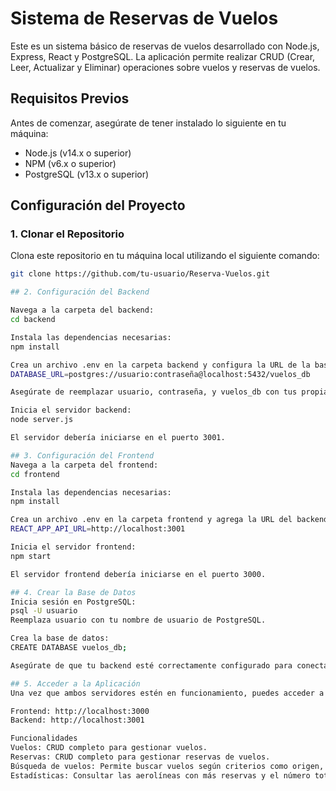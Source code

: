 # Sistema de Reservas de Vuelos

Este es un sistema básico de reservas de vuelos desarrollado con Node.js, Express, React y PostgreSQL. La aplicación permite realizar CRUD (Crear, Leer, Actualizar y Eliminar) operaciones sobre vuelos y reservas de vuelos.

## Requisitos Previos

Antes de comenzar, asegúrate de tener instalado lo siguiente en tu máquina:

- Node.js (v14.x o superior)
- NPM (v6.x o superior)
- PostgreSQL (v13.x o superior)

## Configuración del Proyecto

### 1. Clonar el Repositorio

Clona este repositorio en tu máquina local utilizando el siguiente comando:

```bash
git clone https://github.com/tu-usuario/Reserva-Vuelos.git

## 2. Configuración del Backend

Navega a la carpeta del backend:
cd backend

Instala las dependencias necesarias:
npm install

Crea un archivo .env en la carpeta backend y configura la URL de la base de datos de PostgreSQL:
DATABASE_URL=postgres://usuario:contraseña@localhost:5432/vuelos_db

Asegúrate de reemplazar usuario, contraseña, y vuelos_db con tus propias credenciales y el nombre de tu base de datos.

Inicia el servidor backend:
node server.js

El servidor debería iniciarse en el puerto 3001.

## 3. Configuración del Frontend
Navega a la carpeta del frontend:
cd frontend

Instala las dependencias necesarias:
npm install

Crea un archivo .env en la carpeta frontend y agrega la URL del backend:
REACT_APP_API_URL=http://localhost:3001

Inicia el servidor frontend:
npm start

El servidor frontend debería iniciarse en el puerto 3000.

## 4. Crear la Base de Datos
Inicia sesión en PostgreSQL:
psql -U usuario
Reemplaza usuario con tu nombre de usuario de PostgreSQL.

Crea la base de datos:
CREATE DATABASE vuelos_db;

Asegúrate de que tu backend esté correctamente configurado para conectarse a esta base de datos, como se describe en el archivo .env del backend.

## 5. Acceder a la Aplicación
Una vez que ambos servidores estén en funcionamiento, puedes acceder a la aplicación en tu navegador:

Frontend: http://localhost:3000
Backend: http://localhost:3001

Funcionalidades
Vuelos: CRUD completo para gestionar vuelos.
Reservas: CRUD completo para gestionar reservas de vuelos.
Búsqueda de vuelos: Permite buscar vuelos según criterios como origen, destino y fechas.
Estadísticas: Consultar las aerolíneas con más reservas y el número total de aerolíneas registradas.

